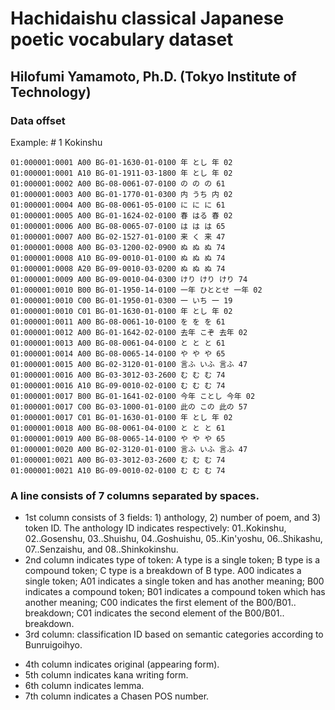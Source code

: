 # Hachidaishu classical Japanese poetic vocabulary dataset
## Hilofumi Yamamoto, Ph.D. (Tokyo Institute of Technology)

### Data offset

Example: \# 1 Kokinshu
```
01:000001:0001 A00 BG-01-1630-01-0100 年 とし 年 02 
01:000001:0001 A10 BG-01-1911-03-1800 年 とし 年 02 
01:000001:0002 A00 BG-08-0061-07-0100 の の の 61 
01:000001:0003 A00 BG-01-1770-01-0300 内 うち 内 02 
01:000001:0004 A00 BG-08-0061-05-0100 に に に 61 
01:000001:0005 A00 BG-01-1624-02-0100 春 はる 春 02 
01:000001:0006 A00 BG-08-0065-07-0100 は は は 65 
01:000001:0007 A00 BG-02-1527-01-0100 来 く 来 47 
01:000001:0008 A00 BG-03-1200-02-0900 ぬ ぬ ぬ 74 
01:000001:0008 A10 BG-09-0010-01-0100 ぬ ぬ ぬ 74 
01:000001:0008 A20 BG-09-0010-03-0200 ぬ ぬ ぬ 74 
01:000001:0009 A00 BG-09-0010-04-0300 けり けり けり 74 
01:000001:0010 B00 BG-01-1950-14-0100 一年 ひととせ 一年 02 
01:000001:0010 C00 BG-01-1950-01-0300 一 いち 一 19 
01:000001:0010 C01 BG-01-1630-01-0100 年 とし 年 02 
01:000001:0011 A00 BG-08-0061-10-0100 を を を 61 
01:000001:0012 A00 BG-01-1642-02-0100 去年 こぞ 去年 02 
01:000001:0013 A00 BG-08-0061-04-0100 と と と 61 
01:000001:0014 A00 BG-08-0065-14-0100 や や や 65 
01:000001:0015 A00 BG-02-3120-01-0100 言ふ いふ 言ふ 47 
01:000001:0016 A00 BG-03-3012-03-2600 む む む 74 
01:000001:0016 A10 BG-09-0010-02-0100 む む む 74 
01:000001:0017 B00 BG-01-1641-02-0100 今年 ことし 今年 02 
01:000001:0017 C00 BG-03-1000-01-0100 此の この 此の 57 
01:000001:0017 C01 BG-01-1630-01-0100 年 とし 年 02 
01:000001:0018 A00 BG-08-0061-04-0100 と と と 61 
01:000001:0019 A00 BG-08-0065-14-0100 や や や 65 
01:000001:0020 A00 BG-02-3120-01-0100 言ふ いふ 言ふ 47 
01:000001:0021 A00 BG-03-3012-03-2600 む む む 74 
01:000001:0021 A10 BG-09-0010-02-0100 む む む 74 
``` 
### A line consists of 7 columns separated by spaces.
- 1st column consists of 3 fields: 1) anthology, 2) number of poem, and 3) token ID.
The anthology ID indicates respectively: 01..Kokinshu, 02..Gosenshu, 03..Shuishu, 04..Goshuishu, 05..Kin'yoshu, 06..Shikashu, 07..Senzaishu, and 08..Shinkokinshu.
- 2nd column indicates type of token: A type is a single token; B type is a compound token; C type is a breakdown of B type.
A00 indicates a single token; A01 indicates a single token and has another meaning; 
B00 indicates a compound token; B01 indicates a compound token which has another meaning;
C00 indicates the first element of the B00/B01.. breakdown; C01 indicates the second element of the B00/B01.. breakdown.
- 3rd column: classification ID based on semantic categories according to Bunruigoihyo.
<!--
yamagen2009ae
yamagen2007de
-->
- 4th column indicates original (appearing form).
- 5th column indicates kana writing form.
- 6th column indicates lemma.
- 7th column indicates a Chasen POS number.

